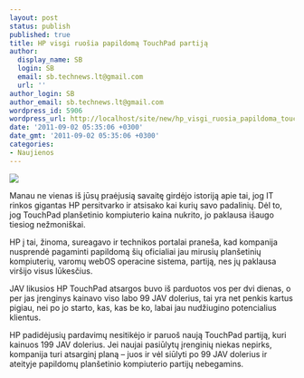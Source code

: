 ```yaml
---
layout: post
status: publish
published: true
title: HP visgi ruošia papildomą TouchPad partiją
author:
  display_name: SB
  login: SB
  email: sb.technews.lt@gmail.com
  url: ''
author_login: SB
author_email: sb.technews.lt@gmail.com
wordpress_id: 5906
wordpress_url: http://localhost/site/new/hp_visgi_ruosia_papildoma_touchpad_partija/
date: '2011-09-02 05:35:06 +0300'
date_gmt: '2011-09-02 05:35:06 +0300'
categories:
- Naujienos
---
```

<div class="imgright"><img src="http://technews.lt/upload/hptouchpad01.jpg"  /></div>
<p>Manau ne vienas iš jūsų praėjusią savaitę girdėjo istoriją apie tai, jog IT rinkos gigantas HP persitvarko ir atsisako kai kurių savo padalinių. Dėl to, jog TouchPad planšetinio kompiuterio kaina nukrito, jo paklausa išaugo tiesiog nežmoniškai.</p>
<p>HP į tai, žinoma, sureagavo ir technikos portalai praneša, kad kompanija nusprendė pagaminti papildomą šių oficialiai jau mirusių planšetinių kompiuterių, varomų webOS operacine sistema, partiją, nes jų paklausa viršijo visus lūkesčius.</p>
<p>JAV likusios HP TouchPad atsargos buvo iš parduotos vos per dvi dienas, o per jas įrenginys kainavo viso labo 99 JAV dolerius, tai yra net penkis kartus pigiau, nei po jo starto, kas, kas be ko, labai jau nudžiugino potencialius klientus.</p>
<p>HP padidėjusių pardavimų nesitikėjo ir paruoš naują TouchPad partiją, kuri kainuos 199 JAV dolerius. Jei naujai pasiūlytų įrenginių niekas nepirks, kompanija turi atsarginį planą – juos ir vėl siūlyti po 99 JAV dolerius ir ateityje papildomų planšetinio kompiuterio partijų nebegamins.</p>
